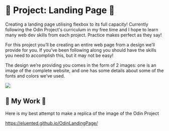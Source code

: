 # :clap: Project: Landing Page :clap:
Creating a landing page utilising flexbox to its full capacity! Currently following the Odin Project's curriculum in my free time and I hope to learn many web dev skills from each project. Practice makes perfect as they say!

For this project you’ll be creating an entire web page from a design we’ll provide for you. If you’ve been following along you should have the skills you need to accomplish this, but it may not be easy!

The design we’re providing you comes in the form of 2 images: one is an image of the complete website, and one has some details about some of the fonts and colors we’ve used.


![](images/github-large.png)
## :frog: My Work :frog:
Here is my best attempt to make a replica of the image of the Odin Project

https://eluented.github.io/OdinLandingPage/ 


